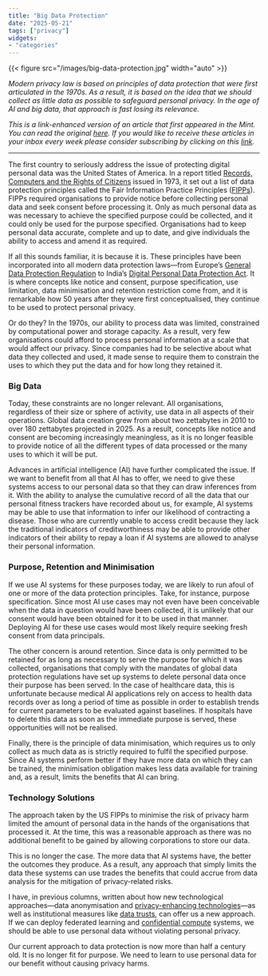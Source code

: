```yaml
---
title: "Big Data Protection"
date: "2025-05-21"
tags: ["privacy"]
widgets: 
- "categories"
---
```


{{< figure src="/images/big-data-protection.jpg" width="auto" >}}

_Modern privacy law is based on principles of data protection that were first articulated in the 1970s. As a result, it is based on the idea that we should collect as little data as possible to safeguard personal privacy. In the age of AI and big data, that approach is fast losing its relevance._

<!--more-->
_This is a link-enhanced version of an article that first appeared in the Mint. You can read the original [here](https://archive.rahulmatthan.com/archive/1748510675.779162/www.livemint.com/opinion/online-views/data-protection-digital-privacy-fipps-consent-regulation-ai-ethics-data-retention-anonymization-federated-learning-india-11747657040827.html). If you would like to receive these articles in your inbox every week please consider subscribing by clicking on this [link](https://paragraph.xyz/@exmachina)._

---

The first country to seriously address the issue of protecting digital personal data was the United States of America. In a report titled [Records, Computers and the Rights of Citizens](https://aspe.hhs.gov/reports/records-computers-rights-citizens) issued in 1973, it set out a list of data protection principles called the Fair Information Practice Principles ([FIPPs](https://www.fpc.gov/resources/fipps/)). FIPPs required organisations to provide notice before collecting personal data and seek consent before processing it. Only as much personal data as was necessary to achieve the specified purpose could be collected, and it could only be used for the purpose specified. Organisations had to keep personal data accurate, complete and up to date, and give individuals the ability to access and amend it as required.

If all this sounds familiar, it is because it is. These principles have been incorporated into all modern data protection laws—from Europe’s [General Data Protection Regulation](https://gdpr-info.eu/) to India’s [Digital Personal Data Protection Act](https://www.meity.gov.in/static/uploads/2024/06/2bf1f0e9f04e6fb4f8fef35e82c42aa5.pdf). It is where concepts like notice and consent, purpose specification, use limitation, data minimisation and retention restriction come from, and it is remarkable how 50 years after they were first conceptualised, they continue to be used to protect personal privacy.

Or do they? In the 1970s, our ability to process data was limited, constrained by computational power and storage capacity. As a result, very few organisations could afford to process personal information at a scale that would affect our privacy. Since companies had to be selective about what data they collected and used, it made sense to require them to constrain the uses to which they put the data and for how long they retained it.

### Big Data

Today, these constraints are no longer relevant. All organisations, regardless of their size or sphere of activity, use data in all aspects of their operations. Global data creation grew from about two zettabytes in 2010 to over 180 zettabytes projected in 2025. As a result, concepts like notice and consent are becoming increasingly meaningless, as it is no longer feasible to provide notice of all the different types of data processed or the many uses to which it will be put.

Advances in artificial intelligence (AI) have further complicated the issue. If we want to benefit from all that AI has to offer, we need to give these systems access to our personal data so that they can draw inferences from it. With the ability to analyse the cumulative record of all the data that our personal fitness trackers have recorded about us, for example, AI systems may be able to use that information to infer our likelihood of contracting a disease. Those who are currently unable to access credit because they lack the traditional indicators of creditworthiness may be able to provide other indicators of their ability to repay a loan if AI systems are allowed to analyse their personal information.

### Purpose, Retention and Minimisation

If we use AI systems for these purposes today, we are likely to run afoul of one or more of the data protection principles. Take, for instance, purpose specification. Since most AI use cases may not even have been conceivable when the data in question would have been collected, it is unlikely that our consent would have been obtained for it to be used in that manner. Deploying AI for these use cases would most likely require seeking fresh consent from data principals.

The other concern is around retention. Since data is only permitted to be retained for as long as necessary to serve the purpose for which it was collected, organisations that comply with the mandates of global data protection regulations have set up systems to delete personal data once their purpose has been served. In the case of healthcare data, this is unfortunate because medical AI applications rely on access to health data records over as long a period of time as possible in order to establish trends for current parameters to be evaluated against baselines. If hospitals have to delete this data as soon as the immediate purpose is served, these opportunities will not be realised.

Finally, there is the principle of data minimisation, which requires us to only collect as much data as is strictly required to fulfil the specified purpose. Since AI systems perform better if they have more data on which they can be trained, the minimisation obligation makes less data available for training and, as a result, limits the benefits that AI can bring.

### Technology Solutions

The approach taken by the US FIPPs to minimise the risk of privacy harm limited the amount of personal data in the hands of the organisations that processed it. At the time, this was a reasonable approach as there was no additional benefit to be gained by allowing corporations to store our data.

This is no longer the case. The more data that AI systems have, the better the outcomes they produce. As a result, any approach that simply limits the data these systems can use trades the benefits that could accrue from data analysis for the mitigation of privacy-related risks.

I have, in previous columns, written about how new technological approaches—data anonymisation and [privacy-enhancing technologies](https://exmachina.in/09/10/2019/we-may-need-a-whole-new-approach-to-data-protection/)—as well as institutional measures like [data trusts](https://exmachina.in/09/10/2019/we-may-need-a-whole-new-approach-to-data-protection/), can offer us a new approach. If we can deploy federated learning and [confidential compute](https://exmachina.in/04/08/2021/encoding-privacy-principles/) systems, we should be able to use personal data without violating personal privacy.

Our current approach to data protection is now more than half a century old. It is no longer fit for purpose. We need to learn to use personal data for our benefit without causing privacy harms. 